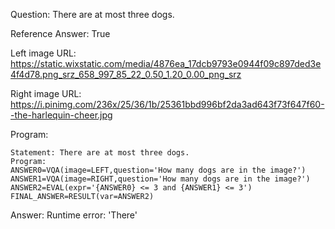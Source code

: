 Question: There are at most three dogs.

Reference Answer: True

Left image URL: https://static.wixstatic.com/media/4876ea_17dcb9793e0944f09c897ded3e4f4d78.png_srz_658_997_85_22_0.50_1.20_0.00_png_srz

Right image URL: https://i.pinimg.com/236x/25/36/1b/25361bbd996bf2da3ad643f73f647f60--the-harlequin-cheer.jpg

Program:

```
Statement: There are at most three dogs.
Program:
ANSWER0=VQA(image=LEFT,question='How many dogs are in the image?')
ANSWER1=VQA(image=RIGHT,question='How many dogs are in the image?')
ANSWER2=EVAL(expr='{ANSWER0} <= 3 and {ANSWER1} <= 3')
FINAL_ANSWER=RESULT(var=ANSWER2)
```
Answer: Runtime error: 'There'

